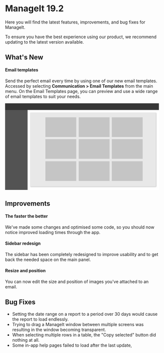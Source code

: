 # ManageIt 19.2

Here you will find the latest features, improvements, and bug fixes for ManageIt.

To ensure you have the best experience using our product, we recommend updating to the latest version available.

## What's New

#### Email templates

Send the perfect email every time by using one of our new email templates. Accessed by selecting **Communication > Email Templates** from the main menu. On the Email Templates page, you can preview and use a wide range of email templates to suit your needs. 

![Screenshot of email templates modal](img/email-templates.webp)

## Improvements

#### The faster the better 

We've made some changes and optimised some code, so you should now notice improved loading times through the app. 

#### Sidebar redesign

The sidebar has been completely redesigned to improve usability and to get back the needed space on the main panel.

#### Resize and position

You can now edit the size and position of images you've attached to an email. 

## Bug Fixes

* Setting the date range on a report to a period over 30 days would cause the report to load endlessly. 
* Trying to drag a ManageIt window between multiple screens was resulting in the window becoming transparent. 
* When selecting multiple rows in a table, the "Copy selected" button did nothing at all. 
* Some in-app help pages failed to load after the last update, 